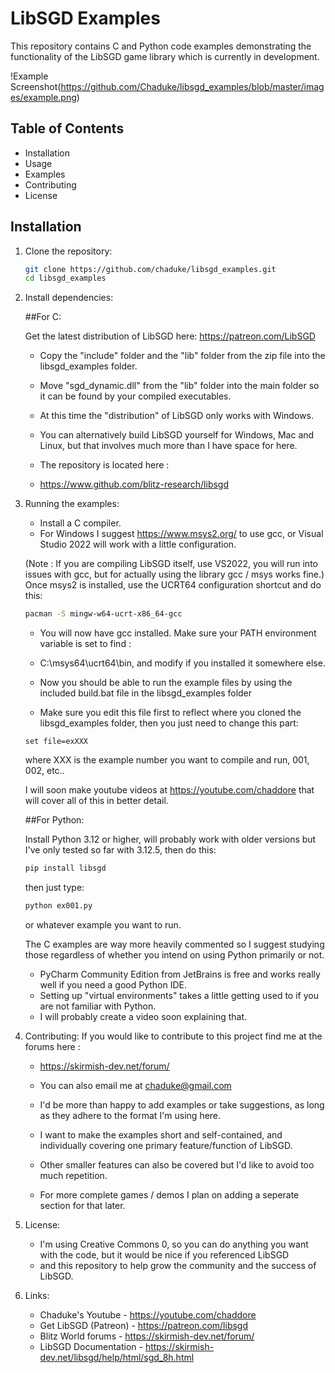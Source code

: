 # LibSGD Examples

This repository contains C and Python code examples demonstrating the functionality of the LibSGD game library which is currently in development.

!Example Screenshot(https://github.com/Chaduke/libsgd_examples/blob/master/images/example.png)

## Table of Contents

- Installation
- Usage
- Examples
- Contributing
- License

## Installation

1. Clone the repository:
   ```sh
   git clone https://github.com/chaduke/libsgd_examples.git
   cd libsgd_examples
   ```

2. Install dependencies:

	##For C: 
	
	Get the latest distribution of LibSGD here: 
	https://patreon.com/LibSGD	
	- Copy the "include" folder and the "lib" folder from the zip file into the libsgd_examples folder.
	- Move "sgd_dynamic.dll" from the "lib" folder into the main folder so it can be found by your compiled executables.	
 	
	- At this time the "distribution" of LibSGD only works with Windows.	
	- You can alternatively build LibSGD yourself for Windows, Mac and Linux, but that involves much more than I have space for here.	
	- The repository is located here : 
	- https://www.github.com/blitz-research/libsgd
	
3. Running the examples: 	
	- Install a C compiler. 
	- For Windows I suggest https://www.msys2.org/ to use gcc, or Visual Studio 2022 will work with a little configuration.
	
	(Note : If you are compiling LibSGD itself, use VS2022, you will run into issues with gcc, but for actually using the library gcc / msys works fine.)
	Once msys2 is installed, use the UCRT64 configuration shortcut and do this:
	```sh 
	pacman -S mingw-w64-ucrt-x86_64-gcc
	```
	- You will now have gcc installed.  Make sure your PATH environment variable is set to find : 
	- C:\msys64\ucrt64\bin, and modify if you installed it somewhere else.
	
	- Now you should be able to run the example files by using the included build.bat file in the libsgd_examples folder
	- Make sure you edit this file first to reflect where you cloned the libsgd_examples folder, then you just need to change this part:
	```code
	set file=exXXX
	```
	where XXX is the example number you want to compile and run, 001, 002, etc..
	
	I will soon make youtube videos at https://youtube.com/chaddore that will cover all of this in better detail. 
	
	##For Python: 	
	
	Install Python 3.12 or higher, will probably work with older versions but I've only tested so far with 3.12.5, then do this:
	```sh
	pip install libsgd
	```
	then just type: 
	```sh
	python ex001.py 
	```
	or whatever example you want to run.  	
	
	The C examples are way more heavily commented so I suggest studying those regardless of whether you intend on using Python primarily or not.
	
	- PyCharm Community Edition from JetBrains is free and works really well if you need a good Python IDE.  
	- Setting up "virtual environments" takes a little getting used to if you are not familiar with Python.  
	- I will probably create a video soon explaining that.

4. Contributing:
	If you would like to contribute to this project find me at the forums here :
	- https://skirmish-dev.net/forum/ 
	- You can also email me at chaduke@gmail.com
	
	- I'd be more than happy to add examples or take suggestions, as long as they adhere to the format I'm using here.
	- I want to make the examples short and self-contained, and individually covering one primary feature/function of LibSGD.	
	- Other smaller features can also be covered but I'd like to avoid too much repetition. 
	- For more complete games / demos I plan on adding a seperate section for that later.	
		
5. License: 
	- I'm using Creative Commons 0, so you can do anything you want with the code, but it would be nice if you referenced LibSGD
	- and this repository to help grow the community and the success of LibSGD.  
	
6. Links:
	- Chaduke's Youtube - https://youtube.com/chaddore
	- Get LibSGD (Patreon) - https://patreon.com/libsgd
	- Blitz World forums - https://skirmish-dev.net/forum/
	- LibSGD Documentation - https://skirmish-dev.net/libsgd/help/html/sgd_8h.html